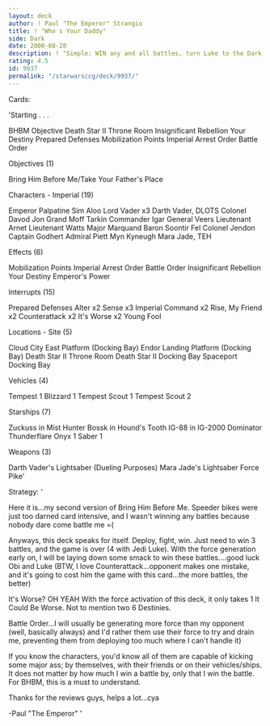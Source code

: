 ```yaml
---
layout: deck
author: ! Paul "The Emperor" Strangio
title: ! "Who s Your Daddy"
side: Dark
date: 2000-08-28
description: ! "Simple:	WIN any and all battles, turn Luke to the Dark Side"
rating: 4.5
id: 9937
permalink: "/starwarsccg/deck/9937/"
---
```

Cards: 

'Starting . . .

BHBM Objective
Death Star II Throne Room
Insignificant Rebellion
Your Destiny
Prepared Defenses
Mobilization Points
Imperial Arrest Order
Battle Order

Objectives (1)

Bring Him Before Me/Take Your Father's Place

Characters - Imperial (19)

Emperor Palpatine
Sim Aloo
Lord Vader x3
Darth Vader, DLOTS
Colonel Davod Jon
Grand Moff Tarkin
Commander Igar
General Veers
Lieutenant Arnet
Lieutenant Watts
Major Marquand
Baron Soontir Fel
Colonel Jendon
Captain Godhert
Admiral Piett
Myn Kyneugh
Mara Jade, TEH

Effects (6)

Mobilization Points
Imperial Arrest Order
Battle Order
Insignificant Rebellion
Your Destiny
Emperor's Power

Interrupts (15)

Prepared Defenses
Alter x2
Sense x3
Imperial Command x2
Rise, My Friend x2
Counterattack x2
It's Worse x2
Young Fool

Locations - Site (5)

Cloud City East Platform (Docking Bay)
Endor Landing Platform (Docking Bay)
Death Star II Throne Room
Death Star II Docking Bay
Spaceport Docking Bay

Vehicles (4)

Tempest 1
Blizzard 1
Tempest Scout 1
Tempest Scout 2

Starships (7)

Zuckuss in Mist Hunter
Bossk in Hound's Tooth
IG-88 in IG-2000
Dominator
Thunderflare
Onyx 1
Saber 1

Weapons (3)

Darth Vader's Lightsaber (Dueling Purposes)
Mara Jade's Lightsaber
Force Pike'

Strategy: '

Here it is...my second version of Bring Him Before Me.  Speeder bikes were just too darned card intensive, and I wasn't winning any battles because nobody dare come battle me =(

Anyways, this deck speaks for itself.  Deploy, fight, win.  Just need to win 3 battles, and the game is over (4 with Jedi Luke).  With the force generation early on, I will be laying down some smack to win these battles....good luck Obi and Luke (BTW, I love Counterattack...opponent makes one mistake, and it's going to cost him the game with this card...the more battles, the better)

It's Worse?  OH YEAH	With the force activation of this deck, it only takes 1 It Could Be Worse.  Not to mention two 6 Destinies.

Battle Order...I will usually be generating more force than my opponent (well, basically always) and I'd rather them use their force to try and drain me, preventing them from deploying too much where I can't handle it)

If you know the characters, you'd know all of them are capable of kicking some major ass; by themselves, with their friends or on their vehicles/ships.  It does not matter by how much I win a battle by, only that I win the battle.  For BHBM, this is a must to understand.

Thanks for the reviews guys, helps a lot...cya

-Paul "The Emperor"	  '
